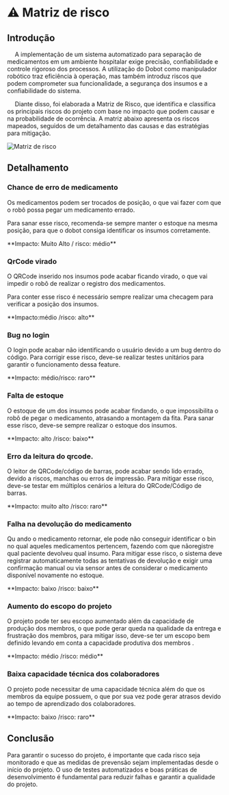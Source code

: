 # ⚠️ Matriz de risco 
## Introdução
&emsp; A implementação de um sistema automatizado para separação de medicamentos em um ambiente hospitalar exige precisão, confiabilidade e controle rigoroso dos processos. A utilização do Dobot como manipulador robótico traz eficiência à operação, mas também introduz riscos que podem comprometer sua funcionalidade, a segurança dos insumos e a confiabilidade do sistema.

&emsp; Diante disso, foi elaborada a Matriz de Risco, que identifica e classifica os principais riscos do projeto com base no impacto que podem causar e na probabilidade de ocorrência. A matriz abaixo apresenta os riscos mapeados, seguidos de um detalhamento das causas e das estratégias para mitigação.

<img src="../img/matriz-Risco.png" alt="Matriz de risco" />

## Detalhamento

### Chance de erro de medicamento
 Os medicamentos podem ser trocados de posição, o que vai fazer com que o robô possa pegar um medicamento errado.
<p>Para sanar esse risco, recomenda-se sempre manter o estoque na mesma posição, para que o dobot consiga identificar os insumos corretamente. </p>
<p>**Impacto: Muito Alto / risco: médio** </p>

### QrCode virado
 O QRCode inserido nos insumos pode acabar ficando virado, o que vai impedir o robô de realizar o registro dos medicamentos.
<p>Para conter esse risco é necessário sempre realizar uma checagem para verificar a posição dos insumos.</p>

<p>**Impacto:médio /risco: alto**</p>

### Bug no login

O login pode acabar não identificando o usuário devido a um bug dentro do código. Para corrigir esse risco, deve-se realizar testes unitários para garantir o funcionamento dessa feature.
 
<p>**Impacto: médio/risco: raro**</p>

### Falta de estoque 
 O estoque de um dos insumos pode acabar findando, o que impossibilita o robô de pegar o medicamento, atrasando a montagem da fita. Para sanar esse risco, deve-se sempre realizar o estoque dos insumos.
 <p> **Impacto: alto /risco: baixo**</p>

### Erro da leitura do qrcode.
 O leitor de QRCode/código de barras, pode acabar sendo lido errado, devido a riscos, manchas ou erros de impressão. Para mitigar esse risco, deve-se testar em múltiplos cenários a leitura do QRCode/Código de barras.
 <p> **Impacto: muito alto /risco: raro**</p>

### Falha na devolução do medicamento 
 Qu ando o medicamento retornar, ele pode não conseguir identificar o bin no qual aqueles medicamentos pertencem, fazendo com que nãoregistre qual paciente devolveu qual insumo.
Para mitigar esse risco, o sistema deve registrar automaticamente todas as tentativas de devolução e exigir uma confirmação manual ou via sensor antes de considerar o medicamento disponível novamente no estoque.
<p> **Impacto: baixo /risco: baixo**</p>

### Aumento do escopo do projeto
 O projeto pode ter seu escopo aumentado além da capacidade de produção dos membros, o que pode gerar queda na qualidade da entrega e frustração dos membros, para mitigar isso, deve-se ter um escopo bem definido levando em conta a capacidade produtiva dos membros .
 <p>**Impacto: médio /risco: médio**</p>

### Baixa capacidade técnica dos colaboradores
O projeto pode necessitar de uma capacidade técnica além do que os membros da equipe possuem, o que por sua vez pode gerar atrasos devido ao tempo de aprendizado dos colaboradores.
<p>**Impacto: baixo /risco: raro**</p>

## Conclusão
Para garantir o sucesso do projeto, é importante que cada risco seja monitorado e que as medidas de prevensão sejam implementadas desde o início do projeto. O uso de testes automatizados e boas práticas de desenvolvimento é fundamental para reduzir falhas e garantir a qualidade do projeto.